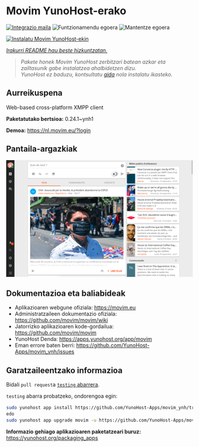 <!--
Ohart ongi: README hau automatikoki sortu da <https://github.com/YunoHost/apps/tree/master/tools/readme_generator>ri esker
EZ editatu eskuz.
-->

# Movim YunoHost-erako

[![Integrazio maila](https://dash.yunohost.org/integration/movim.svg)](https://dash.yunohost.org/appci/app/movim) ![Funtzionamendu egoera](https://ci-apps.yunohost.org/ci/badges/movim.status.svg) ![Mantentze egoera](https://ci-apps.yunohost.org/ci/badges/movim.maintain.svg)

[![Instalatu Movim YunoHost-ekin](https://install-app.yunohost.org/install-with-yunohost.svg)](https://install-app.yunohost.org/?app=movim)

*[Irakurri README hau beste hizkuntzatan.](./ALL_README.md)*

> *Pakete honek Movim YunoHost zerbitzari batean azkar eta zailtasunik gabe instalatzea ahalbidetzen dizu.*  
> *YunoHost ez baduzu, kontsultatu [gida](https://yunohost.org/install) nola instalatu ikasteko.*

## Aurreikuspena

Web-based cross-platform XMPP client


**Paketatutako bertsioa:** 0.24.1~ynh1

**Demoa:** <https://nl.movim.eu/?login>

## Pantaila-argazkiak

![Movim(r)en pantaila-argazkia](./doc/screenshots/movim.png)

## Dokumentazioa eta baliabideak

- Aplikazioaren webgune ofiziala: <https://movim.eu>
- Administratzaileen dokumentazio ofiziala: <https://github.com/movim/movim/wiki>
- Jatorrizko aplikazioaren kode-gordailua: <https://github.com/movim/movim>
- YunoHost Denda: <https://apps.yunohost.org/app/movim>
- Eman errore baten berri: <https://github.com/YunoHost-Apps/movim_ynh/issues>

## Garatzaileentzako informazioa

Bidali `pull request`a [`testing` abarrera](https://github.com/YunoHost-Apps/movim_ynh/tree/testing).

`testing` abarra probatzeko, ondorengoa egin:

```bash
sudo yunohost app install https://github.com/YunoHost-Apps/movim_ynh/tree/testing --debug
edo
sudo yunohost app upgrade movim -u https://github.com/YunoHost-Apps/movim_ynh/tree/testing --debug
```

**Informazio gehiago aplikazioaren paketatzeari buruz:** <https://yunohost.org/packaging_apps>
